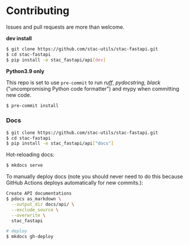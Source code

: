 # Contributing

Issues and pull requests are more than welcome.

**dev install**

```bash
$ git clone https://github.com/stac-utils/stac-fastapi.git
$ cd stac-fastapi
$ pip install -e stac_fastapi/api[dev]
```

**Python3.9 only**

This repo is set to use `pre-commit` to run *ruff*, *pydocstring*, *black* ("uncompromising Python code formatter") and mypy when committing new code.

```bash
$ pre-commit install
```

### Docs

```bash
$ git clone https://github.com/stac-utils/stac-fastapi.git
$ cd stac-fastapi
$ pip install -e stac_fastapi/api["docs"]
```

Hot-reloading docs:

```bash
$ mkdocs serve
```

To manually deploy docs (note you should never need to do this because GitHub
Actions deploys automatically for new commits.):

```bash
Create API documentations
$ pdocs as_markdown \
  --output_dir docs/api/ \
  --exclude_source \
  --overwrite \
  stac_fastapi

# deploy
$ mkdocs gh-deploy
```
